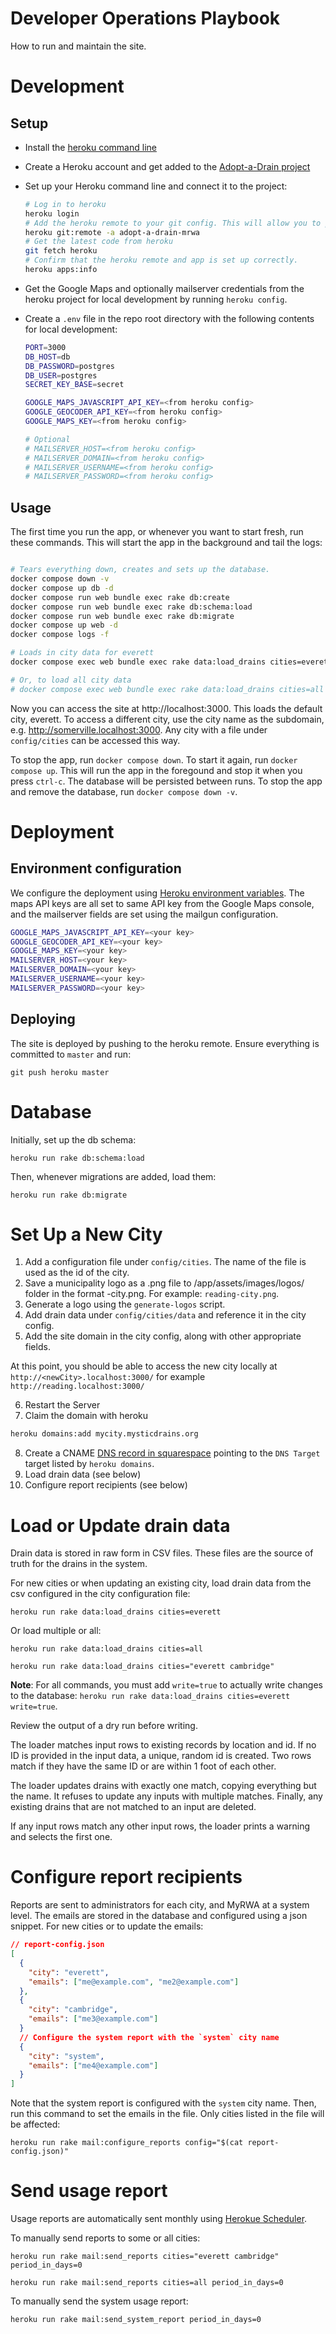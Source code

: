 # Developer Operations Playbook

How to run and maintain the site.

# Development

## Setup

- Install the [heroku command line](https://devcenter.heroku.com/articles/heroku-cli)
- Create a Heroku account and get added to the [Adopt-a-Drain project](https://dashboard.heroku.com/apps/adopt-a-drain-mrwa)
- Set up your Heroku command line and connect it to the project:
  ```bash
  # Log in to heroku
  heroku login
  # Add the heroku remote to your git config. This will allow you to push to heroku and also configures sets the project for the heroku command line.
  heroku git:remote -a adopt-a-drain-mrwa
  # Get the latest code from heroku
  git fetch heroku
  # Confirm that the heroku remote and app is set up correctly.
  heroku apps:info
  ```
- Get the Google Maps and optionally mailserver credentials from the heroku project for local development by running `heroku config`.
- Create a `.env` file in the repo root directory with the following contents for local development:

  ```sh
  PORT=3000
  DB_HOST=db
  DB_PASSWORD=postgres
  DB_USER=postgres
  SECRET_KEY_BASE=secret

  GOOGLE_MAPS_JAVASCRIPT_API_KEY=<from heroku config>
  GOOGLE_GEOCODER_API_KEY=<from heroku config>
  GOOGLE_MAPS_KEY=<from heroku config>

  # Optional
  # MAILSERVER_HOST=<from heroku config>
  # MAILSERVER_DOMAIN=<from heroku config>
  # MAILSERVER_USERNAME=<from heroku config>
  # MAILSERVER_PASSWORD=<from heroku config>
  ```

## Usage

The first time you run the app, or whenever you want to start fresh, run these commands. This will start the app in the background and tail the logs:

```bash

# Tears everything down, creates and sets up the database.
docker compose down -v
docker compose up db -d
docker compose run web bundle exec rake db:create
docker compose run web bundle exec rake db:schema:load
docker compose run web bundle exec rake db:migrate
docker compose up web -d
docker compose logs -f

# Loads in city data for everett
docker compose exec web bundle exec rake data:load_drains cities=everett write=true

# Or, to load all city data
# docker compose exec web bundle exec rake data:load_drains cities=all write=true

```

Now you can access the site at http://localhost:3000. This loads the default city, everett. To access a different city, use the city name as the subdomain, e.g. http://somerville.localhost:3000. Any city with a file under `config/cities` can be accessed this way.

To stop the app, run `docker compose down`. To start it again, run `docker compose up`. This will run the app in the foregound and stop it when you press `ctrl-c`. The database will be persisted between runs. To stop the app and remove the database, run `docker compose down -v`.

# Deployment

## Environment configuration

We configure the deployment using [Heroku environment variables](https://dashboard.heroku.com/apps/adopt-a-drain-mrwa/settings). The maps API keys are all set to same API key from the Google Maps console, and the mailserver fields are set using the mailgun configuration.

```sh
GOOGLE_MAPS_JAVASCRIPT_API_KEY=<your key>
GOOGLE_GEOCODER_API_KEY=<your key>
GOOGLE_MAPS_KEY=<your key>
MAILSERVER_HOST=<your key>
MAILSERVER_DOMAIN=<your key>
MAILSERVER_USERNAME=<your key>
MAILSERVER_PASSWORD=<your key>
```

## Deploying

The site is deployed by pushing to the heroku remote. Ensure everything is committed to `master` and run:

`git push heroku master`

# Database

Initially, set up the db schema:

`heroku run rake db:schema:load`

Then, whenever migrations are added, load them:

`heroku run rake db:migrate`

# Set Up a New City

1. Add a configuration file under `config/cities`. The name of the file is used as the id of the city.
2. Save a municipality logo as a .png file to /app/assets/images/logos/ folder in the format <cityName>-city.png. For example: `reading-city.png`.
3. Generate a logo using the `generate-logos` script.
4. Add drain data under `config/cities/data` and reference it in the city config.
5. Add the site domain in the city config, along with other appropriate fields.

At this point, you should be able to access the new city locally at `http://<newCity>.localhost:3000/` for example `http://reading.localhost:3000/`

6. Restart the Server
7. Claim the domain with heroku

```bash
heroku domains:add mycity.mysticdrains.org
```

8. Create a CNAME [DNS record in squarespace](https://support.squarespace.com/hc/en-us/articles/360002101888) pointing to the `DNS Target` target listed by `heroku domains`.
9. Load drain data (see below)
10. Configure report recipients (see below)

# Load or Update drain data

Drain data is stored in raw form in CSV files. These files are the source of truth for the drains in the system.

For new cities or when updating an existing city, load drain data from the csv configured in the city configuration file:

`heroku run rake data:load_drains cities=everett`

Or load multiple or all:

`heroku run rake data:load_drains cities=all`

`heroku run rake data:load_drains cities="everett cambridge"`

**Note**: For all commands, you must add `write=true` to actually write changes to the database: `heroku run rake data:load_drains cities=everett write=true`.

Review the output of a dry run before writing.

The loader matches input rows to existing records by location and id. If no ID is provided in the input data, a unique, random id is created. Two rows match if they have the same ID or are within 1 foot of each other.

The loader updates drains with exactly one match, copying everything but the name. It refuses to update any inputs with multiple matches. Finally, any existing drains that are not matched to an input are deleted.

If any input rows match any other input rows, the loader prints a warning and selects the first one.

# Configure report recipients

Reports are sent to administrators for each city, and MyRWA at a system level. The emails are stored in the database and configured using a json snippet. For new cities or to update the emails:

```json
// report-config.json
[
  {
    "city": "everett",
    "emails": ["me@example.com", "me2@example.com"]
  },
  {
    "city": "cambridge",
    "emails": ["me3@example.com"]
  }
  // Configure the system report with the `system` city name
  {
    "city": "system",
    "emails": ["me4@example.com"]
  }
]
```

Note that the system report is configured with the `system` city name. Then, run this command to set the emails in the file. Only cities listed in the file will be affected:

`heroku run rake mail:configure_reports config="$(cat report-config.json)"`

# Send usage report

Usage reports are automatically sent monthly using [Herokue Scheduler](https://devcenter.heroku.com/articles/scheduler).

To manually send reports to some or all cities:

`heroku run rake mail:send_reports cities="everett cambridge" period_in_days=0`

`heroku run rake mail:send_reports cities=all period_in_days=0`

To manually send the system usage report:

`heroku run rake mail:send_system_report period_in_days=0`
